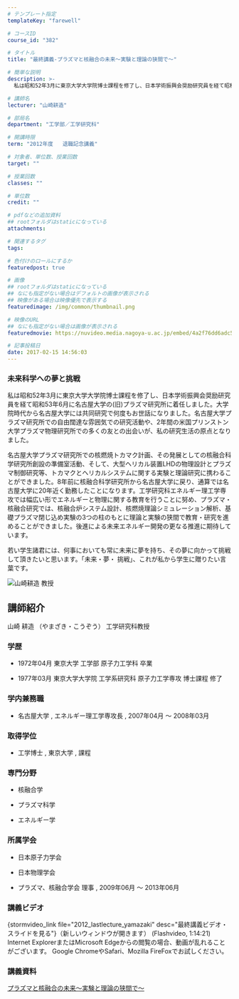 ```yaml
---
# テンプレート指定
templateKey: "farewell"

# コースID
course_id: "382"

# タイトル
title: "最終講義-プラズマと核融合の未来〜実験と理論の狭間で〜"

# 簡単な説明
description: >-
  私は昭和52年3月に東京大学大学院博士課程を修了し、日本学術振興会奨励研究員を経て昭和53年6月に名古屋大学の(旧)プラズマ研究所に着任しました。大学院時代から名古屋大学には共同研究で何度もお...

# 講師名
lecturer: "山崎耕造"

# 部局名
department: "工学部／工学研究科"

# 開講時限
term: "2012年度	退職記念講義"

# 対象者、単位数、授業回数
target: ""

# 授業回数
classes: ""

# 単位数
credit: ""

# pdfなどの追加資料
## rootフォルダはstaticになっている
attachments: 

# 関連するタグ
tags:

# 色付けのロールにするか
featuredpost: true

# 画像
## rootフォルダはstaticになっている
## なにも指定がない場合はデフォルトの画像が表示される
## 映像がある場合は映像優先で表示する
featuredimage: /img/common/thumbnail.png

# 映像のURL
## なにも指定がない場合は画像が表示される
featuredmovie: https://nuvideo.media.nagoya-u.ac.jp/embed/4a2f76dd6adc59552fec2f32b48ec2861daed73d

# 記事投稿日
date: 2017-02-15 14:56:03
---
```


### 未来科学への夢と挑戦


私は昭和52年3月に東京大学大学院博士課程を修了し、日本学術振興会奨励研究員を経て昭和53年6月に名古屋大学の(旧)プラズマ研究所に着任しました。大学院時代から名古屋大学には共同研究で何度もお世話になりました。名古屋大学プラズマ研究所での自由闊達な雰囲気での研究活動や、2年間の米国プリンストン大学プラズマ物理研究所での多くの友との出会いが、私の研究生活の原点となりました。

名古屋大学プラズマ研究所での核燃焼トカマク計画、その発展としての核融合科学研究所創設の準備室活動、そして、大型ヘリカル装置LHDの物理設計とプラズマ制御研究等、トカマクとヘリカルシステムに関する実験と理論研究に携わることができました。8年前に核融合科学研究所から名古屋大学に戻り、通算では名古屋大学に20年近く勤務したことになります。工学研究科エネルギー理工学専攻では幅広い形でエネルギーと物理に関する教育を行うことに努め、プラズマ・核融合研究では、核融合炉システム設計、核燃焼理論シミュレーション解析、基礎プラズマ閉じ込め実験の3つの柱のもとに理論と実験の狭間で教育・研究を進めることができました。後進による未来エネルギー開発の更なる推進に期待しています。

若い学生諸君には、何事においても常に未来に夢を持ち、その夢に向かって挑戦して頂きたいと思います。「未来・夢・ 挑戦」、これが私から学生に贈りたい言葉です。


![山崎耕造 教授](/files/382/s_H24yamazaki.jpg) 

## 講師紹介


山崎 耕造 （やまざき・こうぞう） 工学研究科教授


### 学歴



* 1972年04月 東京大学 工学部 原子力工学科 卒業

* 1977年03月 東京大学大学院 工学系研究科 原子力工学専攻 博士課程 修了


### 学内兼務職



* 名古屋大学 , エネルギー理工学専攻長 , 2007年04月 〜 2008年03月


### 取得学位



* 工学博士 , 東京大学 , 課程


### 専門分野



* 核融合学

* プラズマ科学

* エネルギー学


### 所属学会



* 日本原子力学会

* 日本物理学会

* プラズマ、核融合学会 理事 , 2009年06月 〜 2013年06月


### 講義ビデオ


{stormvideo_link file="2012_lastlecture_yamazaki" desc="最終講義ビデオ・スライドを見る"}（新しいウィンドウが開きます） (Flashvideo, 1:14:21)
Internet ExplorerまたはMicrosoft Edgeからの閲覧の場合、動画が乱れることがございます。
Google ChromeやSafari、Mozilla FireFoxでお試しください。


### 講義資料


[プラズマと核融合の未来〜実験と理論の狭間で〜](/files/382/H24yamazakiLL_materials.pdf) 
